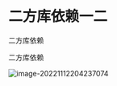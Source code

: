 # 二方库依赖一二

二方库依赖





二方库依赖

![image-20221112204237074](https://imgbed11.oss-cn-chengdu.aliyuncs.com/imgbedimage-20221112204237074.png)
